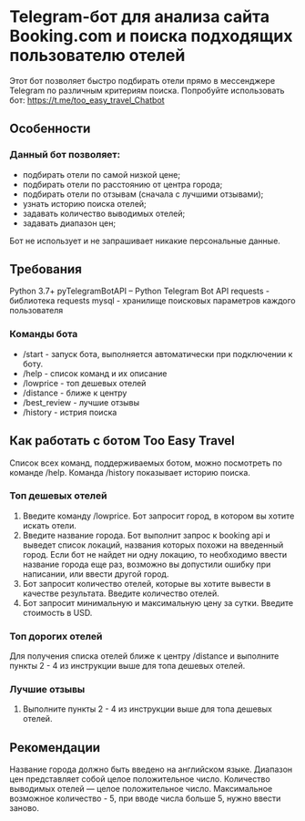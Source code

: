 # Telegram-бот для анализа сайта Booking.com и поиска подходящих пользователю отелей


Этот бот позволяет быстро подбирать отели прямо в мессенджере Telegram по различным критериям поиска. 
Попробуйте использовать бот: https://t.me/too_easy_travel_Chatbot

## Особенности


### Данный бот позволяет:

- подбирать отели по самой низкой цене;
- подбирать отели по расстоянию от центра города;
- подбирать отели по отзывам (сначала с лучшими отзывами);
- узнать историю поиска отелей;
- задавать количество выводимых отелей;
- задавать диапазон цен;

Бот не использует и не запрашивает никакие персональные данные.

## Требования


Python 3.7+
pyTelegramBotAPI – Python Telegram Bot API
requests - библиотека requests
mysql - хранилище поисковых параметров каждого пользователя


### Команды бота

- /start - запуск бота, выполняется автоматически при подключении к боту.
- /help - список команд и их описание
- /lowprice - топ дешевых отелей
- /distance - ближе к центру
- /best_review - лучшие отзывы
- /history - истрия поиска


## Как работать с ботом Too Easy Travel


Список всех команд, поддерживаемых ботом, можно посмотреть по команде /help. 
Команда /history показывает историю поиска.


### Топ дешевых отелей

1. Введите команду /lowprice. Бот запросит город, в котором вы хотите искать отели.
2. Введите название города. Бот выполнит запрос к booking api и выведет список локаций, 
названия которых похожи на введенный город. Если бот не найдет ни одну локацию, то необходимо 
ввести название города еще раз, возможно вы допустили ошибку при написании, или ввести другой город.
3. Бот запросит количество отелей, которые вы хотите вывести в качестве результата. Введите количество отелей.
4. Бот запросит минимальную и максимальную цену за сутки. Введите стоимость в USD.


### Топ дорогих отелей

Для получения списка отелей ближе к центру /distance и выполните пункты 2 - 4 из инструкции выше для топа дешевых отелей.

### Лучшие отзывы

1. Выполните пункты 2 - 4 из инструкции выше для топа дешевых отелей.

## Рекомендации

Название города должно быть введено на английском языке. Диапазон цен представляет собой целое положительное число. 
Количество выводимых отелей — целое положительное число. Максимальное возможное количество - 5, 
при вводе числа больше 5, нужно ввести заново.

